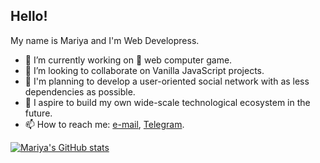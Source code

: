 ## Hello!

My name is Mariya and I'm Web Developress.

- 🔭 I’m currently working on 🐎 web computer game.
- 👯 I’m looking to collaborate on Vanilla JavaScript projects.
- 🌈 I'm planning to develop a user-oriented social network with as less dependencies as possible.
- 🌌 I aspire to build my own wide-scale technological ecosystem in the future. 
- 📫 How to reach me: [e-mail](mailto:mariya.shushar@gmail.com), [Telegram](https://t.me/mashashr).

[![Mariya's GitHub stats](https://github-readme-stats.vercel.app/api?username=mariyashusharina&theme=vue&bg_color=00000000&show_icons=true&number_format=long&rank_icon=percentile&hide_rank=false)](https://github.com/anuraghazra/github-readme-stats)

<!--
[![Top Langs](https://github-readme-stats.vercel.app/api/top-langs/?username=mariyashusharina)](https://github.com/anuraghazra/github-readme-stats)
-->

